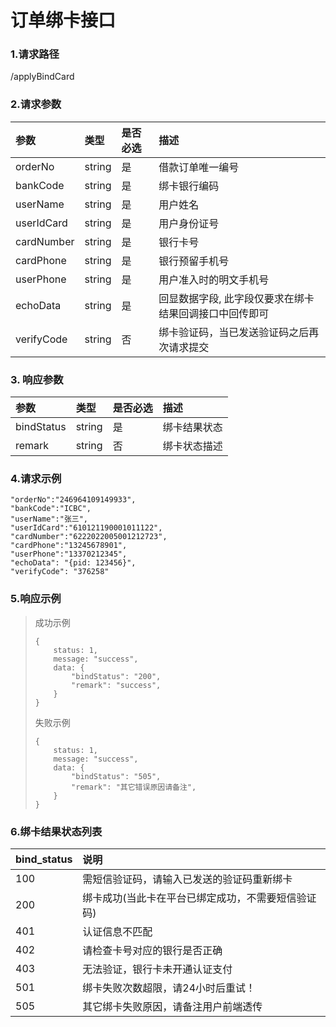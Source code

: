 # 订单绑卡接口

### 1.请求路径

/applyBindCard

### 2.请求参数

| 参数 | 类型 | 是否必选 | 描述 |
| :--- | :--- | :--- | :--- |
| orderNo | string | 是 | 借款订单唯一编号 |
| bankCode | string | 是 | 绑卡银行编码 |
| userName | string | 是 | 用户姓名 |
| userIdCard | string | 是 | 用户身份证号 |
| cardNumber | string | 是 | 银行卡号 |
| cardPhone | string | 是 | 银行预留手机号 |
| userPhone | string | 是 | 用户准入时的明文手机号 |
| echoData | string | 是 | 回显数据字段, 此字段仅要求在绑卡结果回调接口中回传即可 |
| verifyCode | string | 否 | 绑卡验证码，当已发送验证码之后再次请求提交 |

### 3. 响应参数

| 参数 | 类型 | 是否必选 | 描述 |
| :--- | :--- | :--- | :--- |
| bindStatus | string | 是 | 绑卡结果状态 |
| remark | string | 否 | 绑卡状态描述 |

### 4.请求示例

```text
"orderNo":"246964109149933",    
"bankCode":"ICBC",        
"userName":"张三",        
"userIdCard":"610121190001011122",
"cardNumber":"6222022005001212723",       
"cardPhone":"13245678901",
"userPhone":"13370212345",
"echoData": "{pid: 123456}",
"verifyCode": "376258"
```

### 5.响应示例

> 成功示例
>
> ```text
> {
>     status: 1,
>     message: "success",
>     data: {
>         "bindStatus": "200",
>         "remark": "success",
>     }
> }
> ```
>
> 失败示例
>
> ```text
> {
>     status: 1,
>     message: "success",
>     data: {
>         "bindStatus": "505",
>         "remark": "其它错误原因请备注",
>     }
> }
> ```

### 6.绑卡结果状态列表

| bind\_status | 说明 |
| :--- | :--- |
| 100 | 需短信验证码，请输入已发送的验证码重新绑卡 |
| 200 | 绑卡成功\(当此卡在平台已绑定成功，不需要短信验证码\) |
| 401 | 认证信息不匹配 |
| 402 | 请检查卡号对应的银行是否正确 |
| 403 | 无法验证，银行卡未开通认证支付 |
| 501 | 绑卡失败次数超限，请24小时后重试！ |
| 505 | 其它绑卡失败原因，请备注用户前端透传 |

